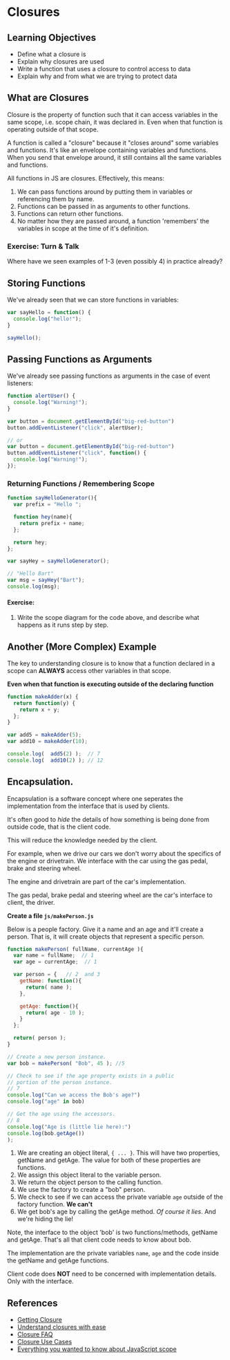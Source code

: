 # Closures

## Learning Objectives

- Define what a closure is
- Explain why closures are used
- Write a function that uses a closure to control access to data
- Explain why and from what we are trying to protect data

## What are Closures

Closure is the property of function such that it can access variables in the same scope, i.e. scope chain, it was declared in. Even when that function is operating outside of that scope.

A function is called a "closure" because it "closes around" some variables and functions. It's like an envelope containing variables and functions. When you send that envelope around, it still contains all the same variables and functions.

All functions in JS are closures. Effectively, this means:

1. We can pass functions around by putting them in variables or referencing them by name.
2. Functions can be passed in as arguments to other functions.
3. Functions can return other functions.
4. No matter how they are passed around, a function 'remembers' the variables in scope at the time of it's definition.

### Exercise: Turn & Talk

Where have we seen examples of 1-3 (even possibly 4) in practice already?

## Storing Functions

We've already seen that we can store functions in variables:

```js
var sayHello = function() {
  console.log("hello!");
}

sayHello();
```

## Passing Functions as Arguments

We've already see passing functions as arguments in the case of event listeners:

```js
function alertUser() {
  console.log("Warning!");
}

var button = document.getElementById("big-red-button")
button.addEventListener("click", alertUser);

// or
var button = document.getElementById("big-red-button")
button.addEventListener("click", function() {
  console.log("Warning!");
});
```

### Returning Functions / Remembering Scope

```js
function sayHelloGenerator(){
  var prefix = "Hello ";

  function hey(name){
    return prefix + name;
  };

  return hey;
};

var sayHey = sayHelloGenerator();

// "Hello Bart"
var msg = sayHey("Bart");
console.log(msg);
```

#### Exercise:

1. Write the scope diagram for the code above, and describe what happens as it runs step by step.

## Another (More Complex) Example

The key to understanding closure is to know that a function declared in a scope can **ALWAYS** access other variables in that scope.

**Even when that function is executing outside of the declaring function**

```js
function makeAdder(x) {
  return function(y) {
    return x + y;
  };
}

var add5 = makeAdder(5);
var add10 = makeAdder(10);

console.log(  add5(2) );  // 7
console.log(  add10(2) ); // 12
```

## Encapsulation.

Encapsulation is a software concept where one seperates the implementation from the interface that is used by clients.

It's often good to *hide* the details of how something is being done from outside code, that is the client code.

This will reduce the knowledge needed by the client.

For example, when we drive our cars we don't worry about the specifics of the engine or drivetrain. We interface with the car using the gas pedal, brake and steering wheel.

The engine and drivetrain are part of the car's implementation.

The gas pedal, brake pedal and steering wheel are the car's interface to client, the driver.

**Create a file `js/makePerson.js`**

Below is a people factory. Give it a name and an age and it'll create a person.
That is, it will create objects that represent a specific person.

```js
function makePerson( fullName, currentAge ){
  var name = fullName;  // 1
  var age = currentAge;  // 1

  var person = {   // 2  and 3
    getName: function(){
      return( name );
    },

    getAge: function(){
      return( age - 10 );
    }
  };

  return( person );
}

// Create a new person instance.
var bob = makePerson( "Bob", 45 ); //5

// Check to see if the age property exists in a public
// portion of the person instance.
// 7
console.log("Can we access the Bob's age?")
console.log("age" in bob)  

// Get the age using the accessors.
// 8
console.log("Age is (little lie here):")
console.log(bob.getAge())
);

```

1. We are creating an object literal, `{ ... }`. This will have two properties, getName and getAge. The value for both of these properties are functions.  
2. We assign this object literal to the variable person.  
3. We return the object person to the calling function.
4. We use the factory to create a "bob" person.  
5. We check to see if we can access the private variable `age` outside of the factory function. **We can't**  
6. We get bob's age by calling the getAge method. *Of course it lies*. And we're hiding the lie!


Note, the interface to the object 'bob' is two functions/methods, getName and getAge. That's all that client code needs to know about bob.

The implementation are the private variables `name`, `age` and the code inside the getName and getAge functions.

Client code does **NOT** need to be concerned with implementation details. Only with the interface.

## References

* [Getting Closure](http://markdaggett.com/blog/2013/02/25/getting-closure/)
* [Understand closures with ease](http://javascriptissexy.com/understand-javascript-closures-with-ease/)  
* [Closure FAQ](http://jibbering.com/faq/notes/closures)
* [Closure Use Cases](http://www.bennadel.com/blog/2134-a-random-exploration-of-closure-use-cases-in-javascript.htm)
* [Everything you wanted to know about JavaScript scope](http://toddmotto.com/everything-you-wanted-to-know-about-javascript-scope/)
